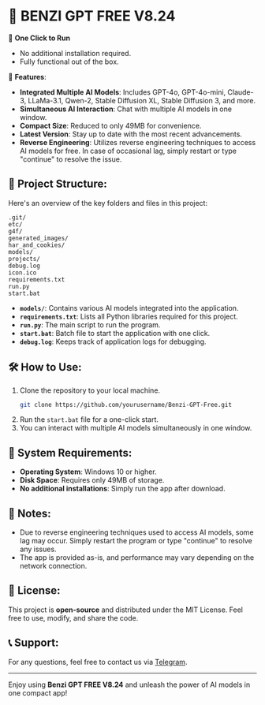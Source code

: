 
# 🤖 BENZI GPT FREE V8.24

🚀 **One Click to Run**
- No additional installation required.
- Fully functional out of the box.

🎉 **Features**:
- **Integrated Multiple AI Models**: Includes GPT-4o, GPT-4o-mini, Claude-3, LLaMa-3.1, Qwen-2, Stable Diffusion XL, Stable Diffusion 3, and more.
- **Simultaneous AI Interaction**: Chat with multiple AI models in one window.
- **Compact Size**: Reduced to only 49MB for convenience.
- **Latest Version**: Stay up to date with the most recent advancements.
- **Reverse Engineering**: Utilizes reverse engineering techniques to access AI models for free. In case of occasional lag, simply restart or type "continue" to resolve the issue.

## 📁 Project Structure:
Here's an overview of the key folders and files in this project:

```
.git/
etc/
g4f/
generated_images/
har_and_cookies/
models/
projects/
debug.log
icon.ico
requirements.txt
run.py
start.bat
```

- **`models/`**: Contains various AI models integrated into the application.
- **`requirements.txt`**: Lists all Python libraries required for this project.
- **`run.py`**: The main script to run the program.
- **`start.bat`**: Batch file to start the application with one click.
- **`debug.log`**: Keeps track of application logs for debugging.

## 🛠️ How to Use:
1. Clone the repository to your local machine.
   ```bash
   git clone https://github.com/yourusername/Benzi-GPT-Free.git
   ```
2. Run the `start.bat` file for a one-click start.
3. You can interact with multiple AI models simultaneously in one window.

## 🔧 System Requirements:
- **Operating System**: Windows 10 or higher.
- **Disk Space**: Requires only 49MB of storage.
- **No additional installations**: Simply run the app after download.

## 🚨 Notes:
- Due to reverse engineering techniques used to access AI models, some lag may occur. Simply restart the program or type "continue" to resolve any issues.
- The app is provided as-is, and performance may vary depending on the network connection.

## 📄 License:
This project is **open-source** and distributed under the MIT License. Feel free to use, modify, and share the code.

## 📞 Support:
For any questions, feel free to contact us via [Telegram](https://t.me/Benzi_Tools).

---

Enjoy using **Benzi GPT FREE V8.24** and unleash the power of AI models in one compact app!
